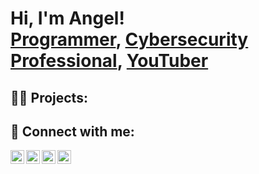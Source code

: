 <h1>Hi, I'm Angel! <br/><a href="https://github.com/">Programmer</a>, <a href="https://www.linkedin.com/in/angelsanchezit/">Cybersecurity Professional</a>, <a href="https://www.youtube.com/c/">YouTuber</a></h1>

<h2>👨‍💻 Projects:</h2>


<h2> 🤳 Connect with me:</h2>

[<img align="left" alt="AngelSanchez | YouTube" width="22px" src="https://cdn.jsdelivr.net/npm/simple-icons@v3/icons/youtube.svg" />][youtube]
[<img align="left" alt="AngelSanchez | Twitter" width="22px" src="https://cdn.jsdelivr.net/npm/simple-icons@v3/icons/twitter.svg" />][twitter]
[<img align="left" alt="AngelSanchez | LinkedIn" width="22px" src="https://cdn.jsdelivr.net/npm/simple-icons@v3/icons/linkedin.svg" />][linkedin]
[<img align="left" alt="AngelSanchez | Instagram" width="22px" src="https://cdn.jsdelivr.net/npm/simple-icons@v3/icons/instagram.svg" />][instagram]

[twitter]: https://twitter.com/
[youtube]: https://www.youtube.com/c/
[instagram]: https://www.instagram.com/
[linkedin]: https://linkedin.com/in/angelsanchezit

<!--
**angelsanchez312/angelsanchez312** is a ✨ _special_ ✨ repository because its `README.md` (this file) appears on your GitHub profile.

Here are some ideas to get you started:

- 🔭 I’m currently working on ...
- 🌱 I’m currently learning ...
- 👯 I’m looking to collaborate on ...
- 🤔 I’m looking for help with ...
- 💬 Ask me about ...
- 📫 How to reach me: ...
- 😄 Pronouns: ...
- ⚡ Fun fact: ...
-->

